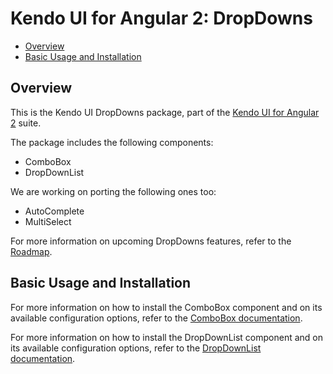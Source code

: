 # Kendo UI for Angular 2: DropDowns

* [Overview](https://github.com/telerik/kendo-angular-dropdowns#overview)
* [Basic Usage and Installation](https://github.com/telerik/kendo-angular-dropdowns#basic-usage-and-installation)

## Overview

This is the Kendo UI DropDowns package, part of the [Kendo UI for Angular 2](http://www.telerik.com/kendo-angular-ui/) suite.

The package includes the following components:

* ComboBox
* DropDownList

We are working on porting the following ones too:

* AutoComplete
* MultiSelect

For more information on upcoming DropDowns features, refer to the [Roadmap](http://www.telerik.com/kendo-angular-ui/roadmap/).

## Basic Usage and Installation

For more information on how to install the ComboBox component and on its available configuration options, refer to the [ComboBox documentation](http://www.telerik.com/kendo-angular-ui/components/dropdowns/combobox/).

For more information on how to install the DropDownList component and on its available configuration options, refer to the [DropDownList documentation](http://www.telerik.com/kendo-angular-ui/components/dropdowns/dropdownlist/).
